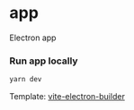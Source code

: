 # app

Electron app

### Run app locally
```sh
yarn dev
```


Template: [vite-electron-builder](https://github.com/cawa-93/vite-electron-builder)